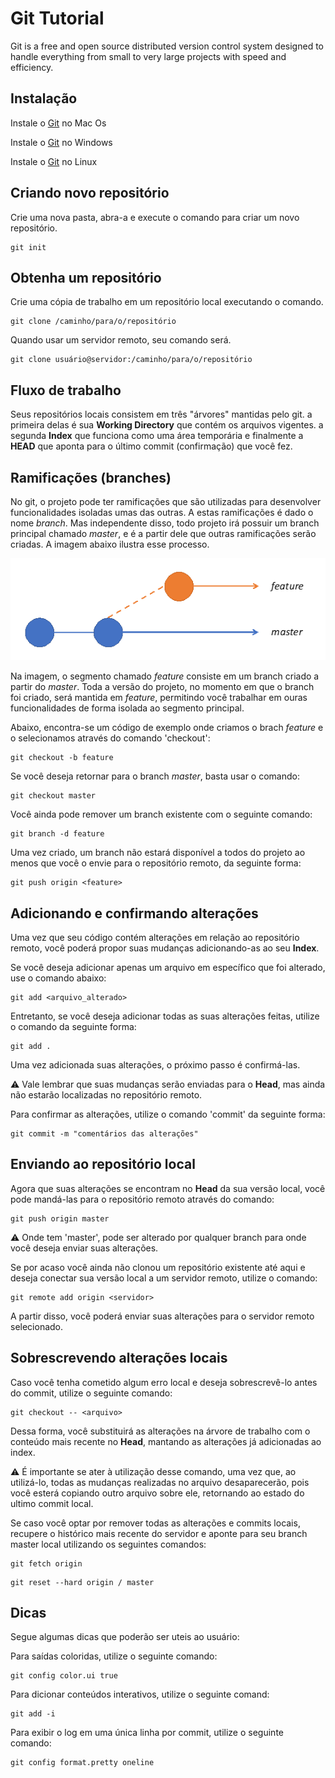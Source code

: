 # Git Tutorial

Git is a free and open source distributed version control system designed to handle everything from small to very large projects with speed and efficiency.

## Instalação

Instale o [Git](https://git-scm.com/download/mac) no Mac Os 

Instale o [Git](https://gitforwindows.org/) no Windows 

Instale o [Git](https://book.git-scm.com/download/linux) no Linux

## Criando novo repositório

Crie uma nova pasta, abra-a e execute o comando para criar um novo repositório.

```
git init
```

## Obtenha um repositório

Crie uma cópia de trabalho em um repositório local executando o comando.
```
git clone /caminho/para/o/repositório
```
Quando usar um servidor remoto, seu comando será.
```
git clone usuário@servidor:/caminho/para/o/repositório
```


## Fluxo de trabalho

Seus repositórios locais consistem em três "árvores" mantidas pelo git. a primeira delas é sua **Working Directory** que contém os arquivos vigentes. a segunda **Index** que funciona como uma área temporária e finalmente a **HEAD** que aponta para o último commit (confirmação) que você fez.

## Ramificações (branches)

No git, o projeto pode ter ramificações que são utilizadas para desenvolver funcionalidades isoladas umas das outras. A estas ramificações é dado o nome *branch*.
Mas independente disso, todo projeto irá possuir um branch principal chamado *master*, e é a partir dele que outras ramificações serão criadas. A imagem abaixo ilustra esse processo.

![ilustracao_branches](https://github.com/marcelovidgal/dw20201/blob/master/img-readme-git/exemplo-6.png)

Na imagem, o segmento chamado *feature* consiste em um branch criado a partir do *master*. Toda a versão do projeto, no momento em que o branch foi criado, será mantida em *feature*,
permitindo você trabalhar em ouras funcionalidades de forma isolada ao segmento principal.

Abaixo, encontra-se um código de exemplo onde criamos o brach *feature* e o selecionamos através do comando 'checkout':

```
git checkout -b feature
```

Se você deseja retornar para o branch *master*, basta usar o comando:

```
git checkout master
```

Você ainda pode remover um branch existente com o seguinte comando:

```
git branch -d feature
```

Uma vez criado, um branch não estará disponível a todos do projeto ao menos que você o envie para o repositório remoto, da seguinte forma:

```
git push origin <feature>
```

## Adicionando e confirmando alterações

Uma vez que seu código contém alterações em relação ao repositório remoto,
você poderá propor suas mudanças adicionando-as ao seu **Index**.

Se você deseja adicionar apenas um arquivo em específico que foi alterado, use o comando abaixo:

```
git add <arquivo_alterado> 
```

Entretanto, se você deseja adicionar todas as suas alterações feitas, utilize o comando da seguinte forma:

```
git add .
```

Uma vez adicionada suas alterações, o próximo passo é confirmá-las.

:warning: Vale lembrar que suas mudanças serão enviadas para o **Head**, mas ainda não estarão localizadas no repositório remoto.

Para confirmar as alterações, utilize o comando 'commit' da seguinte forma:

```
git commit -m "comentários das alterações"
```

## Enviando ao repositório local

Agora que suas alterações se encontram no **Head** da sua versão local, você pode mandá-las para o repositório remoto através do comando:

```
git push origin master
```

:warning: Onde tem 'master', pode ser alterado por qualquer branch para onde você deseja enviar suas alterações.

Se por acaso você ainda não clonou um repositório existente até aqui e deseja conectar sua versão local a um servidor remoto, utilize o comando:

```
git remote add origin <servidor>
```

A partir disso, você poderá enviar suas alterações para o servidor remoto selecionado.

## Sobrescrevendo alterações locais

Caso você tenha cometido algum erro local e deseja sobrescrevê-lo antes do commit, utilize o seguinte comando:

```
git checkout -- <arquivo>
```

Dessa forma, você substituirá as alterações na árvore de trabalho com o conteúdo mais recente no **Head**, mantando as alterações já adicionadas ao index.

:warning: É importante se ater à utilização desse comando, uma vez que, ao utilizá-lo, todas as mudanças realizadas no arquivo desaparecerão,  pois você esterá copiando outro arquivo sobre ele, retornando ao estado do ultimo commit local.

Se caso você optar por remover todas as alterações e commits locais, recupere o histórico mais recente do servidor e aponte para seu branch master local utilizando os seguintes comandos:

```
git fetch origin
```

```
git reset --hard origin / master
```

## Dicas

Segue algumas dicas que poderão ser uteis ao usuário:

Para saídas coloridas, utilize o seguinte comando:

```
git config color.ui true
```

Para dicionar conteúdos interativos, utilize o seguinte comand:

```
git add -i
```

Para exibir o log em uma única linha por commit, utilize o seguinte comando:

```
git config format.pretty oneline
```


